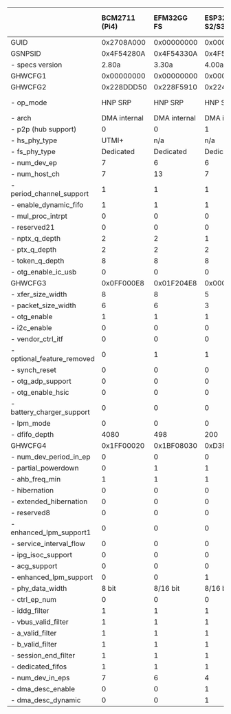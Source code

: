 |                            | BCM2711 (Pi4)   | EFM32GG FS   | ESP32-S2/S3   | ESP32-P4     | ST F407/411/429 FS   | ST F407/429 HS   | ST F412/767 FS   | ST F723 FS   | ST F723 HS   | ST F769      | ST H743 HS   | ST L476 FS   | ST U5A5 HS   | GD32VF103 FS   | XMC4500      |
|:---------------------------|:----------------|:-------------|:--------------|:-------------|:---------------------|:-----------------|:-----------------|:-------------|:-------------|:-------------|:-------------|:-------------|:-------------|:---------------|:-------------|
| GUID                       | 0x2708A000      | 0x00000000   | 0x00000000    | 0x00000000   | 0x00001200           | 0x00001100       | 0x00002000       | 0x00003000   | 0x00003100   | 0x00002100   | 0x00002300   | 0x00002000   | 0x00005000   | 0x00001000     | 0x00AEC000   |
| GSNPSID                    | 0x4F54280A      | 0x4F54330A   | 0x4F54400A    | 0x4F54400A   | 0x4F54281A           | 0x4F54281A       | 0x4F54320A       | 0x4F54330A   | 0x4F54330A   | 0x4F54320A   | 0x4F54330A   | 0x4F54310A   | 0x4F54411A   | 0x00000000     | 0x4F54292A   |
| - specs version            | 2.80a           | 3.30a        | 4.00a         | 4.00a        | 2.81a                | 2.81a            | 3.20a            | 3.30a        | 3.30a        | 3.20a        | 3.30a        | 3.10a        | 4.11a        | 0.00W          | 2.92a        |
| GHWCFG1                    | 0x00000000      | 0x00000000   | 0x00000000    | 0x00000000   | 0x00000000           | 0x00000000       | 0x00000000       | 0x00000000   | 0x00000000   | 0x00000000   | 0x00000000   | 0x00000000   | 0x00000000   | 0x00000000     | 0x00000000   |
| GHWCFG2                    | 0x228DDD50      | 0x228F5910   | 0x224DD930    | 0x215FFFD0   | 0x229DCD20           | 0x229ED590       | 0x229ED520       | 0x229ED520   | 0x229FE1D0   | 0x229FE190   | 0x229FE190   | 0x229ED520   | 0x228FE052   | 0x00000000     | 0x228F5930   |
| - op_mode                  | HNP SRP         | HNP SRP      | HNP SRP       | HNP SRP      | HNP SRP              | HNP SRP          | HNP SRP          | HNP SRP      | HNP SRP      | HNP SRP      | HNP SRP      | HNP SRP      | noHNP noSRP  | HNP SRP        | HNP SRP      |
| - arch                     | DMA internal    | DMA internal | DMA internal  | DMA internal | Slave only           | DMA internal     | Slave only       | Slave only   | DMA internal | DMA internal | DMA internal | Slave only   | DMA internal | Slave only     | DMA internal |
| - p2p (hub support)        | 0               | 0            | 1             | 0            | 1                    | 0                | 1                | 1            | 0            | 0            | 0            | 1            | 0            | 0              | 1            |
| - hs_phy_type              | UTMI+           | n/a          | n/a           | UTMI+/ULPI   | n/a                  | ULPI             | n/a              | n/a          | UTMI+/ULPI   | ULPI         | ULPI         | n/a          | UTMI+        | n/a            | n/a          |
| - fs_phy_type              | Dedicated       | Dedicated    | Dedicated     | Shared ULPI  | Dedicated            | Dedicated        | Dedicated        | Dedicated    | Dedicated    | Dedicated    | Dedicated    | Dedicated    | n/a          | n/a            | Dedicated    |
| - num_dev_ep               | 7               | 6            | 6             | 15           | 3                    | 5                | 5                | 5            | 8            | 8            | 8            | 5            | 8            | 0              | 6            |
| - num_host_ch              | 7               | 13           | 7             | 15           | 7                    | 11               | 11               | 11           | 15           | 15           | 15           | 11           | 15           | 0              | 13           |
| - period_channel_support   | 1               | 1            | 1             | 1            | 1                    | 1                | 1                | 1            | 1            | 1            | 1            | 1            | 1            | 0              | 1            |
| - enable_dynamic_fifo      | 1               | 1            | 1             | 1            | 1                    | 1                | 1                | 1            | 1            | 1            | 1            | 1            | 1            | 0              | 1            |
| - mul_proc_intrpt          | 0               | 0            | 0             | 1            | 1                    | 1                | 1                | 1            | 1            | 1            | 1            | 1            | 0            | 0              | 0            |
| - reserved21               | 0               | 0            | 0             | 0            | 0                    | 0                | 0                | 0            | 0            | 0            | 0            | 0            | 0            | 0              | 0            |
| - nptx_q_depth             | 2               | 2            | 1             | 1            | 2                    | 2                | 2                | 2            | 2            | 2            | 2            | 2            | 2            | 0              | 2            |
| - ptx_q_depth              | 2               | 2            | 2             | 1            | 2                    | 2                | 2                | 2            | 2            | 2            | 2            | 2            | 2            | 0              | 2            |
| - token_q_depth            | 8               | 8            | 8             | 8            | 8                    | 8                | 8                | 8            | 8            | 8            | 8            | 8            | 8            | 0              | 8            |
| - otg_enable_ic_usb        | 0               | 0            | 0             | 0            | 0                    | 0                | 0                | 0            | 0            | 0            | 0            | 0            | 0            | 0              | 0            |
| GHWCFG3                    | 0x0FF000E8      | 0x01F204E8   | 0x00C804B5    | 0x03805EB5   | 0x020001E8           | 0x03F403E8       | 0x0200D1E8       | 0x0200D1E8   | 0x03EED2E8   | 0x03EED2E8   | 0x03B8D2E8   | 0x0200D1E8   | 0x03B882E8   | 0x00000000     | 0x027A01E5   |
| - xfer_size_width          | 8               | 8            | 5             | 5            | 8                    | 8                | 8                | 8            | 8            | 8            | 8            | 8            | 8            | 0              | 5            |
| - packet_size_width        | 6               | 6            | 3             | 3            | 6                    | 6                | 6                | 6            | 6            | 6            | 6            | 6            | 6            | 0              | 6            |
| - otg_enable               | 1               | 1            | 1             | 1            | 1                    | 1                | 1                | 1            | 1            | 1            | 1            | 1            | 1            | 0              | 1            |
| - i2c_enable               | 0               | 0            | 0             | 0            | 1                    | 1                | 1                | 1            | 0            | 0            | 0            | 1            | 0            | 0              | 1            |
| - vendor_ctrl_itf          | 0               | 0            | 0             | 1            | 0                    | 1                | 0                | 0            | 1            | 1            | 1            | 0            | 1            | 0              | 0            |
| - optional_feature_removed | 0               | 1            | 1             | 1            | 0                    | 0                | 0                | 0            | 0            | 0            | 0            | 0            | 0            | 0              | 0            |
| - synch_reset              | 0               | 0            | 0             | 1            | 0                    | 0                | 0                | 0            | 0            | 0            | 0            | 0            | 0            | 0              | 0            |
| - otg_adp_support          | 0               | 0            | 0             | 1            | 0                    | 0                | 1                | 1            | 1            | 1            | 1            | 1            | 0            | 0              | 0            |
| - otg_enable_hsic          | 0               | 0            | 0             | 0            | 0                    | 0                | 0                | 0            | 0            | 0            | 0            | 0            | 0            | 0              | 0            |
| - battery_charger_support  | 0               | 0            | 0             | 1            | 0                    | 0                | 1                | 1            | 1            | 1            | 1            | 1            | 0            | 0              | 0            |
| - lpm_mode                 | 0               | 0            | 0             | 0            | 0                    | 0                | 1                | 1            | 1            | 1            | 1            | 1            | 1            | 0              | 0            |
| - dfifo_depth              | 4080            | 498          | 200           | 896          | 512                  | 1012             | 512              | 512          | 1006         | 1006         | 952          | 512          | 952          | 0              | 634          |
| GHWCFG4                    | 0x1FF00020      | 0x1BF08030   | 0xD3F0A030    | 0xDFF1A030   | 0x0FF08030           | 0x17F00030       | 0x17F08030       | 0x17F08030   | 0x23F00030   | 0x23F00030   | 0xE3F00030   | 0x17F08030   | 0xE2103E30   | 0x00000000     | 0xDBF08030   |
| - num_dev_period_in_ep     | 0               | 0            | 0             | 0            | 0                    | 0                | 0                | 0            | 0            | 0            | 0            | 0            | 0            | 0              | 0            |
| - partial_powerdown        | 0               | 1            | 1             | 1            | 1                    | 1                | 1                | 1            | 1            | 1            | 1            | 1            | 1            | 0              | 1            |
| - ahb_freq_min             | 1               | 1            | 1             | 1            | 1                    | 1                | 1                | 1            | 1            | 1            | 1            | 1            | 1            | 0              | 1            |
| - hibernation              | 0               | 0            | 0             | 0            | 0                    | 0                | 0                | 0            | 0            | 0            | 0            | 0            | 0            | 0              | 0            |
| - extended_hibernation     | 0               | 0            | 0             | 0            | 0                    | 0                | 0                | 0            | 0            | 0            | 0            | 0            | 0            | 0              | 0            |
| - reserved8                | 0               | 0            | 0             | 0            | 0                    | 0                | 0                | 0            | 0            | 0            | 0            | 0            | 0            | 0              | 0            |
| - enhanced_lpm_support1    | 0               | 0            | 0             | 0            | 0                    | 0                | 0                | 0            | 0            | 0            | 0            | 0            | 1            | 0              | 0            |
| - service_interval_flow    | 0               | 0            | 0             | 0            | 0                    | 0                | 0                | 0            | 0            | 0            | 0            | 0            | 1            | 0              | 0            |
| - ipg_isoc_support         | 0               | 0            | 0             | 0            | 0                    | 0                | 0                | 0            | 0            | 0            | 0            | 0            | 1            | 0              | 0            |
| - acg_support              | 0               | 0            | 0             | 0            | 0                    | 0                | 0                | 0            | 0            | 0            | 0            | 0            | 1            | 0              | 0            |
| - enhanced_lpm_support     | 0               | 0            | 1             | 1            | 0                    | 0                | 0                | 0            | 0            | 0            | 0            | 0            | 1            | 0              | 0            |
| - phy_data_width           | 8 bit           | 8/16 bit     | 8/16 bit      | 8/16 bit     | 8/16 bit             | 8 bit            | 8/16 bit         | 8/16 bit     | 8 bit        | 8 bit        | 8 bit        | 8/16 bit     | 8 bit        | 8 bit          | 8/16 bit     |
| - ctrl_ep_num              | 0               | 0            | 0             | 1            | 0                    | 0                | 0                | 0            | 0            | 0            | 0            | 0            | 0            | 0              | 0            |
| - iddg_filter              | 1               | 1            | 1             | 1            | 1                    | 1                | 1                | 1            | 1            | 1            | 1            | 1            | 1            | 0              | 1            |
| - vbus_valid_filter        | 1               | 1            | 1             | 1            | 1                    | 1                | 1                | 1            | 1            | 1            | 1            | 1            | 0            | 0              | 1            |
| - a_valid_filter           | 1               | 1            | 1             | 1            | 1                    | 1                | 1                | 1            | 1            | 1            | 1            | 1            | 0            | 0              | 1            |
| - b_valid_filter           | 1               | 1            | 1             | 1            | 1                    | 1                | 1                | 1            | 1            | 1            | 1            | 1            | 0            | 0              | 1            |
| - session_end_filter       | 1               | 1            | 1             | 1            | 1                    | 1                | 1                | 1            | 1            | 1            | 1            | 1            | 0            | 0              | 1            |
| - dedicated_fifos          | 1               | 1            | 1             | 1            | 1                    | 1                | 1                | 1            | 1            | 1            | 1            | 1            | 1            | 0              | 1            |
| - num_dev_in_eps           | 7               | 6            | 4             | 7            | 3                    | 5                | 5                | 5            | 8            | 8            | 8            | 5            | 8            | 0              | 6            |
| - dma_desc_enable          | 0               | 0            | 1             | 1            | 0                    | 0                | 0                | 0            | 0            | 0            | 1            | 0            | 1            | 0              | 1            |
| - dma_desc_dynamic         | 0               | 0            | 1             | 1            | 0                    | 0                | 0                | 0            | 0            | 0            | 1            | 0            | 1            | 0              | 1            |
